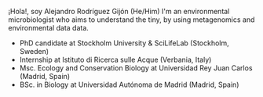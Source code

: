 ¡Hola!, soy Alejandro Rodríguez Gijón (He/Him)
I'm an environmental microbiologist who aims to understand the tiny, by using metagenomics and environmental data data.

   - PhD candidate at Stockholm University & SciLifeLab (Stockholm, Sweden)
   - Internship at Istituto di Ricerca sulle Acque (Verbania, Italy)
   - Msc. Ecology and Conservation Biology at Universidad Rey Juan Carlos (Madrid, Spain)
   - BSc. in Biology at Universidad Autónoma de Madrid (Madrid, Spain)
